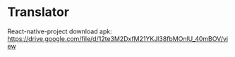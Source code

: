 # Translator
React-native-project
download apk: https://drive.google.com/file/d/12te3M2DxfM21YKJl38fbMOnlU_40mBOV/view
